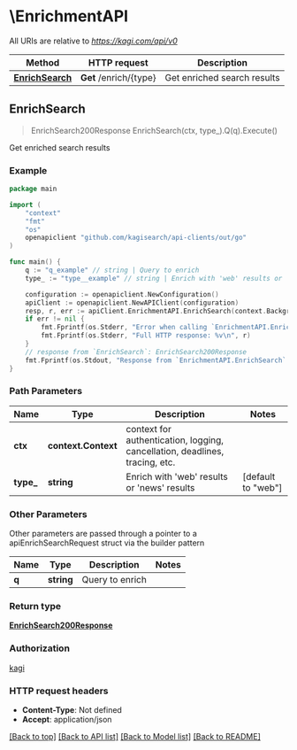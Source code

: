 # \EnrichmentAPI

All URIs are relative to *https://kagi.com/api/v0*

Method | HTTP request | Description
------------- | ------------- | -------------
[**EnrichSearch**](EnrichmentAPI.md#EnrichSearch) | **Get** /enrich/{type} | Get enriched search results



## EnrichSearch

> EnrichSearch200Response EnrichSearch(ctx, type_).Q(q).Execute()

Get enriched search results

### Example

```go
package main

import (
	"context"
	"fmt"
	"os"
	openapiclient "github.com/kagisearch/api-clients/out/go"
)

func main() {
	q := "q_example" // string | Query to enrich
	type_ := "type__example" // string | Enrich with 'web' results or 'news' results (default to "web")

	configuration := openapiclient.NewConfiguration()
	apiClient := openapiclient.NewAPIClient(configuration)
	resp, r, err := apiClient.EnrichmentAPI.EnrichSearch(context.Background(), type_).Q(q).Execute()
	if err != nil {
		fmt.Fprintf(os.Stderr, "Error when calling `EnrichmentAPI.EnrichSearch``: %v\n", err)
		fmt.Fprintf(os.Stderr, "Full HTTP response: %v\n", r)
	}
	// response from `EnrichSearch`: EnrichSearch200Response
	fmt.Fprintf(os.Stdout, "Response from `EnrichmentAPI.EnrichSearch`: %v\n", resp)
}
```

### Path Parameters


Name | Type | Description  | Notes
------------- | ------------- | ------------- | -------------
**ctx** | **context.Context** | context for authentication, logging, cancellation, deadlines, tracing, etc.
**type_** | **string** | Enrich with &#39;web&#39; results or &#39;news&#39; results | [default to &quot;web&quot;]

### Other Parameters

Other parameters are passed through a pointer to a apiEnrichSearchRequest struct via the builder pattern


Name | Type | Description  | Notes
------------- | ------------- | ------------- | -------------
 **q** | **string** | Query to enrich | 


### Return type

[**EnrichSearch200Response**](EnrichSearch200Response.md)

### Authorization

[kagi](../README.md#kagi)

### HTTP request headers

- **Content-Type**: Not defined
- **Accept**: application/json

[[Back to top]](#) [[Back to API list]](../README.md#documentation-for-api-endpoints)
[[Back to Model list]](../README.md#documentation-for-models)
[[Back to README]](../README.md)

